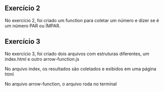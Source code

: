 ## Exercício 2
<p>No exercício 2, foi criado um function para coletar um número e dizer se é um número PAR ou ÍMPAR.</p>

## Exercício 3
<p>No exercício 3, foi criado dois arquivos com estruturas diferentes, um index.html e outro arrow-function.js</p>
<p>No arquivo index, os resultados são coletados e exibidos em uma página html</p>
<p>No arquivo arrow-function, o arquivo roda no terminal</p>
